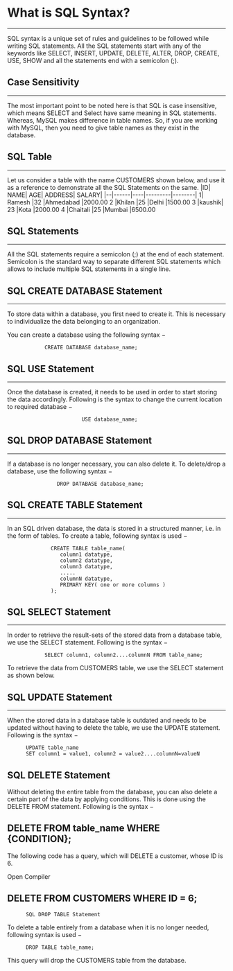 # What is SQL Syntax?
---
SQL syntax is a unique set of rules and guidelines to be followed while writing SQL statements. 
All the SQL statements start with any of the keywords like SELECT, INSERT, UPDATE, DELETE, ALTER, DROP, CREATE, USE, SHOW and all the statements end with a semicolon (;).
## Case Sensitivity
---
The most important point to be noted here is that SQL is case insensitive, which means SELECT and Select have same meaning in SQL statements. Whereas, MySQL makes difference in table names.
So, if you are working with MySQL, then you need to give table names as they exist in the database.

## SQL Table
---
Let us consider a table with the name CUSTOMERS shown below, and use it as a reference to demonstrate all the SQL Statements on the same.
|ID|	NAME|	AGE|	ADDRESS|	SALARY|
|--|------|----|---------|--------|
1|	Ramesh	|32	|Ahmedabad	|2000.00
2	|Khilan	|25	|Delhi	|1500.00
3	|kaushik|	23	|Kota	|2000.00
4	|Chaitali	|25	|Mumbai	|6500.00

## SQL Statements
---
All the SQL statements require a semicolon (;) at the end of each statement. 
Semicolon is the standard way to separate different SQL statements which allows to include multiple SQL statements in a single line.

## SQL CREATE DATABASE Statement
---
To store data within a database, you first need to create it. This is necessary to individualize the data belonging to an organization.

You can create a database using the following syntax −

                CREATE DATABASE database_name;
## SQL USE Statement
---
Once the database is created, it needs to be used in order to start storing the data accordingly. 
Following is the syntax to change the current location to required database −       


                            USE database_name;
## SQL DROP DATABASE Statement
---
If a database is no longer necessary, you can also delete it. To delete/drop a database, use the following syntax −     

                    DROP DATABASE database_name;

## SQL CREATE TABLE Statement
---
In an SQL driven database, the data is stored in a structured manner, i.e. in the form of tables. To create a table, following syntax is used −

                  
                  CREATE TABLE table_name(
                     column1 datatype,
                     column2 datatype,
                     column3 datatype,
                     .....
                     columnN datatype,
                     PRIMARY KEY( one or more columns )
                  );
  ## SQL SELECT Statement
  ---
In order to retrieve the result-sets of the stored data from a database table, we use the SELECT statement. Following is the syntax −


                SELECT column1, column2....columnN FROM table_name;
To retrieve the data from CUSTOMERS table, we use the SELECT statement as shown below.


## SQL UPDATE Statement
---
When the stored data in a database table is outdated and needs to be updated without having to delete the table, we use the UPDATE statement.
Following is the syntax −

          UPDATE table_name
          SET column1 = value1, column2 = value2....columnN=valueN

## SQL DELETE Statement
Without deleting the entire table from the database, you can also delete a certain part of the data by applying conditions.
This is done using the DELETE FROM statement. Following is the syntax −

## DELETE FROM table_name WHERE  {CONDITION};
The following code has a query, which will DELETE a customer, whose ID is 6.

Open Compiler
## DELETE FROM CUSTOMERS WHERE ID = 6;

          SQL DROP TABLE Statement
To delete a table entirely from a database when it is no longer needed, following syntax is used −

          DROP TABLE table_name;
This query will drop the CUSTOMERS table from the database.                                    
